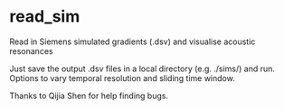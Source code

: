 # read_sim
Read in Siemens simulated gradients (.dsv) and visualise acoustic resonances 

Just save the output .dsv files in a local directory (e.g. ./sims/) and run. Options to vary temporal resolution and sliding time window.

Thanks to Qijia Shen for help finding bugs.

